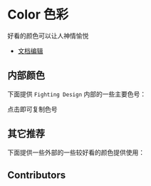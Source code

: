 # Color 色彩

好看的颜色可以让人神情愉悦

- [文档编辑](https://github.com/FightingDesign/fighting-design/blob/master/docs/docs/components/color.md)

## 内部颜色

下面提供 `Fighting Design` 内部的一些主要色号：

点击即可复制色号

<demo1-vue />

## 其它推荐

下面提供一些外部的一些较好看的颜色提供使用：

## Contributors

<a href="https://github.com/Tyh2001" target="_blank">
  <f-avatar round src="https://avatars.githubusercontent.com/u/73180970?v=4" />
</a>

<script setup lang="ts">
import demo1Vue from './_demos/color/demo1.vue'
</script>
